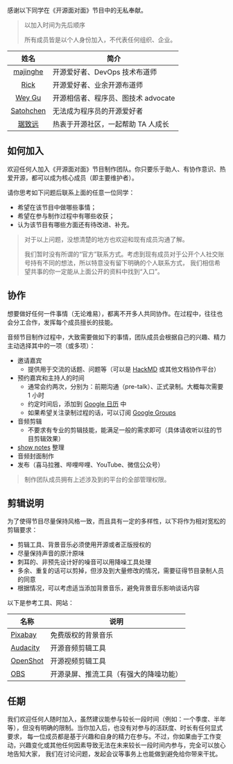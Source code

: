 感谢以下同学在《开源面对面》节目中的无私奉献。

> 以加入时间为先后顺序
> 
> 所有成员皆是以个人身份加入，不代表任何组织、企业。

| 姓名  | 简介 |
|:---:|---|
| [majinghe](https://github.com/majinghe) | 开源爱好者、DevOps 技术布道师 |
| [Rick](https://github.com/linuxsuren) | 开源爱好者、业余开源布道师 |
| [Wey Gu](https://github.com/wey-gu) | 开源相信者、程序员、图技术 advocate |
| [Satohchen](https://github.com/Satohchen) | 无法成为程序员的开源爱好者 |
| [琚致远](https://github.com/juzhiyuan) | 热衷于开源社区，一起帮助 TA 人成长 |


## 如何加入

欢迎任何人加入《开源面对面》节目制作团队。你只要乐于助人、有协作意识、热爱开源，都可以成为核心成员（即主要维护者）。

请你思考如下问题后联系上面的任意一位同学：

* 希望在该节目中做哪些事情；
* 希望在参与制作过程中有哪些收获；
* 认为该节目有哪些方面还有待改进、补充。

> 对于以上问题，没想清楚的地方也欢迎和现有成员沟通了解。
> 
> 我们暂时没有所谓的“官方”联系方式。考虑到现有成员对于公开个人社交账号持有不同的想法，所以特意没有留下明确的个人联系方式，
> 我们相信希望共事的你一定能从上面公开的资料中找到“入口”。

## 协作

想要做好任何一件事情（无论难易），都离不开多人共同协作。在过程中，往往也会分工合作，发挥每个成员擅长的技能。


音频节目制作过程中，大致需要做如下的事情，团队成员会根据自己的兴趣、精力主动选择其中的一项（或多项）：

* 邀请嘉宾
  * 提供用于交流的话题、问题等（可以是 [HackMD](https://hackmd.io/) 或其他文档协作平台）
* 预约嘉宾和主持人的时间
  * 通常会约两次，分别为：前期沟通（pre-talk）、正式录制。大概每次需要 1 小时
  * 约定时间后，添加到 [Google 日历](https://calendar.google.com/calendar/u/0/embed?src=6v1771sl8cj0dol1lnb4plbr2o@group.calendar.google.com&ctz=Asia/Shanghai) 中
  * 如果希望关注录制过程的话，可以订阅 [Google Groups](https://groups.google.com/g/osf2f)
* 音频剪辑
  * 不要求有专业的剪辑技能，能满足一般的需求即可（具体请收听以往的节目剪辑效果）
* [show notes](shownotes) 整理
* 音频封面制作
* 发布（喜马拉雅、哔哩哔哩、YouTube、微信公众号）

> 制作团队成员拥有上述涉及到的平台的全部管理权限。

## 剪辑说明

为了使得节目尽量保持风格一致，而且具有一定的多样性，以下将作为相对宽松的剪辑要求：

* 剪辑工具、背景音乐必须使用开源或者正版授权的
* 尽量保持声音的原汁原味
* 刺耳的、非预先设计好的噪音可以用降噪工具处理
* 多余、重复的话可以剪掉，但涉及到大量修改的情况，需要征得节目录制人员的同意
* 根据情况，可以考虑适当添加背景音乐，避免背景音乐影响谈话内容

以下是参考工具、网站：

| 名称 | 说明 |
|---|---|
| [Pixabay](https://pixabay.com/zh/music/) | 免费版权的背景音乐 |
| [Audacity](https://github.com/audacity/audacity) | 开源音频剪辑工具 |
| [OpenShot](https://github.com/OpenShot/openshot-qt) | 开源视频剪辑工具 |
| [OBS](https://github.com/obsproject/obs-studio) | 开源录屏、推流工具（有强大的降噪功能） |

## 任期

我们欢迎任何人随时加入，虽然建议能参与较长一段时间（例如：一个季度、半年等），但没有明确的限制。当你加入后，也没有对参与的活跃度、时长有任何显式要求，
每一位成员都是基于兴趣和自身的精力在参与。不过，你如果由于工作变动，兴趣变化或其他任何因素导致无法在未来较长一段时间内参与，完全可以放心地告知大家，
我们在讨论问题，发起会议等事务上也能做到避免给你带来干扰。

